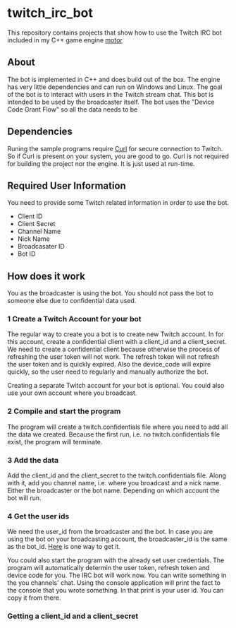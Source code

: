 # twitch_irc_bot
This repository contains projects that show how to use the Twitch IRC bot included in my C++ game engine [motor](https://github.com/aconstlink/motor)

## About
The bot is implemented in C++ and does build out of the box. The engine has very little dependencies and can run on Windows and Linux. The goal of the bot is to interact with users in the Twitch stream chat. This bot is intended to be used by the broadcaster itself. The bot uses the "Device Code Grant Flow" so all the data needs to be

## Dependencies
Runing the sample programs require [Curl](https://curl.se/) for secure connection to Twitch. So if Curl is present on your system, you are good to go. 
Curl is not required for building the project nor the engine. It is just used at run-time.

## Required User Information
You need to provide some Twitch related information in order to use the bot. 
- Client ID
- Client Secret
- Channel Name
- Nick Name
- Broadcasater ID
- Bot ID
  
## How does it work
You as the broadcaster is using the bot. You should not pass the bot to someone else due to confidential data used.

### 1 Create a Twitch Account for your bot
The regular way to create you a bot is to create new Twitch account. In for this account, create a confidential client with a client_id and a client_secret. We need to create a confidential client because otherwise the process of refreshing the user token will not work. The refresh token will not refresh the user token and is quickly expired. Also the device_code will expire quickly, so the user need to regularly and manually authorize the bot. 

Creating a separate Twitch account for your bot is optional. You could also use your own account where you broadcast.

### 2 Compile and start the program
The program will create a twitch.confidentials file where you need to add all the data we created. Because the first run, i.e. no twitch.confidentials file exist, the program will terminate.

### 3 Add the data
Add the client_id and the client_secret to the twitch.confidentials file. Along with it, add you channel name, i.e. where you broadcast and a nick name. Either the broadcaster or the bot name. Depending on which account the bot will run.

### 4 Get the user ids
We need the user_id from the broadcaster and the bot. In case you are using the bot on your broadcasting account, the broadcaster_id is the same as the bot_id. 
[Here](https://discuss.dev.twitch.com/t/broadcaster-id-how-get/42682) is one way to get it. 

You could also start the program with the already set user credentials. The program will automatically determin the user token, refresh token and device code for you. The IRC bot will work now. You can write something in the you channels' chat. Using the console application will print the fact to the console that you wrote something. In that print is your user id. You can copy it from there.


### Getting a client_id and a client_secret

